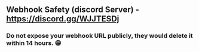 ## Webhook Safety (discord Server) - https://discord.gg/WJJTESDj
### Do not expose your webhook URL publicly, they would delete it within 14 hours. 😁
